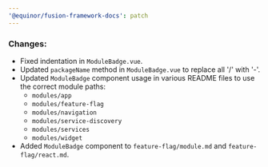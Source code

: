 ```yaml
---
'@equinor/fusion-framework-docs': patch
---
```


### Changes:

- Fixed indentation in `ModuleBadge.vue`.
- Updated `packageName` method in `ModuleBadge.vue` to replace all '/' with '-'.
- Updated `ModuleBadge` component usage in various README files to use the correct module paths:
  - `modules/app`
  - `modules/feature-flag`
  - `modules/navigation`
  - `modules/service-discovery`
  - `modules/services`
  - `modules/widget`
- Added `ModuleBadge` component to `feature-flag/module.md` and `feature-flag/react.md`.

